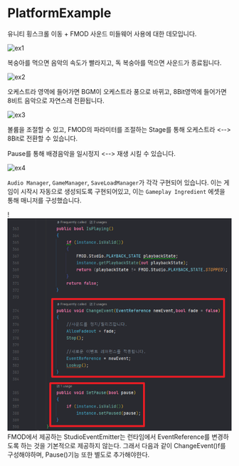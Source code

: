 # PlatformExample
유니티 횡스크롤 이동 + FMOD 사운드 미들웨어 사용에 대한 데모입니다.

![ex1](https://github.com/bnm000215/FMOD-PlatformExample/blob/master/Document/Preview.PNG)

복숭아를 먹으면 음악의 속도가 빨라지고, 독 복숭아를 먹으면 사운드가 종료됩니다.

![ex2](https://github.com/bnm000215/FMOD-PlatformExample/blob/master/Document/Preview2.PNG)

오케스트라 영역에 들어가면 BGM이 오케스트라 풍으로 바뀌고, 8Bit영역에 들어가면 8비트 음악으로 자연스레 전환됩니다.

![ex3](https://github.com/bnm000215/FMOD-PlatformExample/blob/master/Document/preview3.PNG)

볼륨을 조절할 수 있고, FMOD의 파라미터를 조절하는 Stage를 통해 오케스트라 <--> 8Bit로 전환할 수 있습니다.

Pause를 통해 배경음악을 일시정지 <--> 재생 시킬 수 있습니다.

![ex4](https://github.com/bnm000215/FMOD-PlatformExample/blob/master/Document/preview4.PNG)

`Audio Manager`, `GameManager`, `SaveLoadManager`가 각각 구현되어 있습니다.
이는 게임이 시작시 자동으로 생성되도록 구현되어있고, 이는 `Gameplay Ingredient` 에셋을 통해 매니저를 구성했습니다.


!![ex5](Document/preview5.png)
FMOD에서 제공하는 StudioEventEmitter는 런타임에서 EventReference를 변경하도록 하는 것을 기본적으로 제공하지 않는다.
그래서 다음과 같이 ChangeEvent()f를 구성해야하며, Pause()기능 또한 별도로 추가해야한다.
